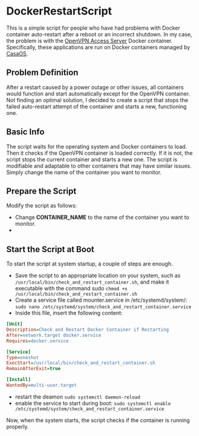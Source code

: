# DockerRestartScript

This is a simple script for people who have had problems with Docker container auto-restart after a reboot or an incorrect shutdown. In my case, the problem is with the [OpenVPN Access Server](https://openvpn.net) Docker container.
Specifically, these applications are run on Docker containers managed by [CasaOS](https://www.casaos.io).

## Problem Definition
After a restart caused by a power outage or other issues, all containers would function and start automatically except for the OpenVPN container.
Not finding an optimal solution, I decided to create a script that stops the failed auto-restart attempt of the container and starts a new, functioning one.

## Basic Info
The script waits for the operating system and Docker containers to load. Then it checks if the OpenVPN container is loaded correctly. If it is not, the script stops the current container and starts a new one.
The script is modifiable and adaptable to other containers that may have similar issues. Simply change the name of the container you want to monitor.

## Prepare the Script
Modify the script as follows:
- Change **CONTAINER_NAME** to the name of the container you want to monitor.
- 
## Start the Script at Boot
To start the script at system startup, a couple of steps are enough.

- Save the script to an appropriate location on your system, such as `/usr/local/bin/check_and_restart_container.sh`, and make it executable with the command sudo `chmod +x /usr/local/bin/check_and_restart_container.sh`
- Create a service file called mounter.service in /etc/systemd/system/: `sudo nano /etc/systemd/system/check_and_restart_container.service`
- Inside this file, insert the following content:

```ini
[Unit]
Description=Check and Restart Docker Container if Restarting
After=network.target docker.service
Requires=docker.service

[Service]
Type=oneshot
ExecStart=/usr/local/bin/check_and_restart_container.sh
RemainAfterExit=true

[Install]
WantedBy=multi-user.target
```

- restart the deamon `sudo systemctl daemon-reload`
- enable the service to start during boot: `sudo systemctl enable /etc/systemd/system/check_and_restart_container.service`

Now, when the system starts, the script checks if the container is running properly.
